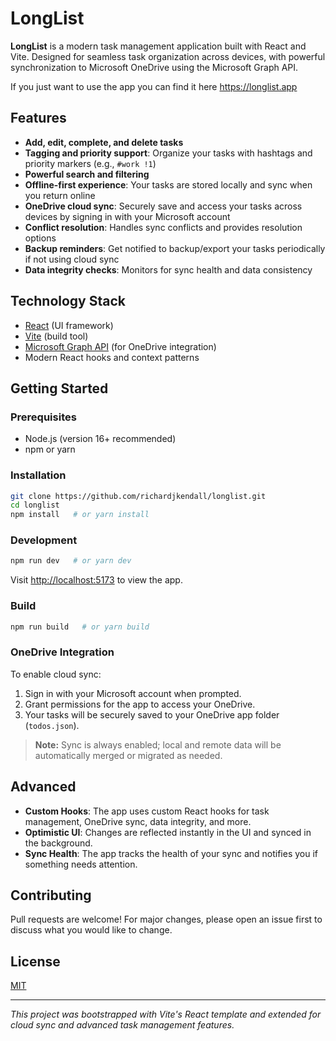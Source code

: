 # LongList

**LongList** is a modern task management application built with React and Vite. Designed for seamless task organization across devices, with powerful synchronization to Microsoft OneDrive using the Microsoft Graph API.

If you just want to use the app you can find it here https://longlist.app

## Features

- **Add, edit, complete, and delete tasks**
- **Tagging and priority support**: Organize your tasks with hashtags and priority markers (e.g., `#work !1`)
- **Powerful search and filtering**
- **Offline-first experience**: Your tasks are stored locally and sync when you return online
- **OneDrive cloud sync**: Securely save and access your tasks across devices by signing in with your Microsoft account
- **Conflict resolution**: Handles sync conflicts and provides resolution options
- **Backup reminders**: Get notified to backup/export your tasks periodically if not using cloud sync
- **Data integrity checks**: Monitors for sync health and data consistency

## Technology Stack

- [React](https://react.dev/) (UI framework)
- [Vite](https://vitejs.dev/) (build tool)
- [Microsoft Graph API](https://docs.microsoft.com/en-us/graph/overview) (for OneDrive integration)
- Modern React hooks and context patterns

## Getting Started

### Prerequisites

- Node.js (version 16+ recommended)
- npm or yarn

### Installation

```bash
git clone https://github.com/richardjkendall/longlist.git
cd longlist
npm install   # or yarn install
```

### Development

```bash
npm run dev   # or yarn dev
```

Visit [http://localhost:5173](http://localhost:5173) to view the app.

### Build

```bash
npm run build   # or yarn build
```

### OneDrive Integration

To enable cloud sync:

1. Sign in with your Microsoft account when prompted.
2. Grant permissions for the app to access your OneDrive.
3. Your tasks will be securely saved to your OneDrive app folder (`todos.json`).

> **Note:** Sync is always enabled; local and remote data will be automatically merged or migrated as needed.

## Advanced

- **Custom Hooks**: The app uses custom React hooks for task management, OneDrive sync, data integrity, and more.
- **Optimistic UI**: Changes are reflected instantly in the UI and synced in the background.
- **Sync Health**: The app tracks the health of your sync and notifies you if something needs attention.

## Contributing

Pull requests are welcome! For major changes, please open an issue first to discuss what you would like to change.

## License

[MIT](LICENSE)

---

*This project was bootstrapped with Vite's React template and extended for cloud sync and advanced task management features.*
